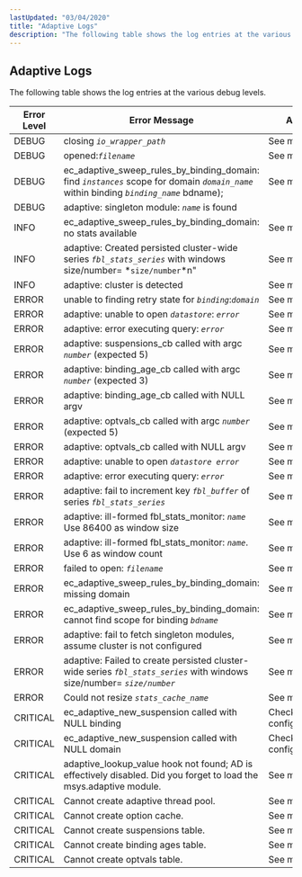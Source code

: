 ```yaml
---
lastUpdated: "03/04/2020"
title: "Adaptive Logs"
description: "The following table shows the log entries at the various debug levels Table C 1 adaptive log entries Error Level Error Message Action DEBUG closing io wrapper path See message DEBUG opened filename See message DEBUG ec adaptive sweep rules by binding domain find instances scope for domain domain name..."
---
```


## <a name="ad.appendix.logs"></a> Adaptive Logs

The following table shows the log entries at the various debug levels.

<a name="ad.adaptive.log.entries.table"></a> 


| Error Level | Error Message | Action |
| --- | --- | --- |
| DEBUG | closing *`io_wrapper_path`* | See message |
| DEBUG | opened:*`filename`* | See message |
| DEBUG | ec_adaptive_sweep_rules_by_binding_domain: find *`instances`* scope for domain *`domain_name`* within binding *`binding_name`* bdname); | See message |
| DEBUG | adaptive: singleton module: *`name`* is found |   |
| INFO | ec_adaptive_sweep_rules_by_binding_domain: no stats available | See message |
| INFO | adaptive: Created persisted cluster-wide series *`fbl_stats_series`* with windows size/number= *`size/number`*n" | See message |
| INFO | adaptive: cluster is detected | See message |
| ERROR | unable to finding retry state for *`binding`*:*`domain`* | See message |
| ERROR | adaptive: unable to open *`datastore`*: *`error`* | See message |
| ERROR | adaptive: error executing query: *`error`* | See message |
| ERROR | adaptive: suspensions_cb called with argc *`number`* (expected 5) | See message |
| ERROR | adaptive: binding_age_cb called with argc *`number`* (expected 3) | See message |
| ERROR | adaptive: binding_age_cb called with NULL argv | See message |
| ERROR | adaptive: optvals_cb called with argc *`number`* (expected 5) | See message |
| ERROR | adaptive: optvals_cb called with NULL argv | See message |
| ERROR | adaptive: unable to open *`datastore error`*        | See message |
| ERROR | adaptive: error executing query: *`error`* | See message |
| ERROR | adaptive: fail to increment key *`fbl_buffer`* of series *`fbl_stats_series`* | See message |
| ERROR | adaptive: ill-formed fbl_stats_monitor: *`name`* Use 86400 as window size | See message |
| ERROR | adaptive: ill-formed fbl_stats_monitor: *`name`*. Use 6 as window count | See message |
| ERROR | failed to open: *`filename`* | See message |
| ERROR | ec_adaptive_sweep_rules_by_binding_domain: missing domain | See message |
| ERROR | ec_adaptive_sweep_rules_by_binding_domain: cannot find scope for binding *`bdname`* | See message |
| ERROR | adaptive: fail to fetch singleton modules, assume cluster is not configured | See message |
| ERROR | adaptive: Failed to create persisted cluster-wide series *`fbl_stats_series`* with windows size/number= *`size/number`* | See message |
| ERROR | Could not resize *`stats_cache_name`* | See message |
| CRITICAL | ec_adaptive_new_suspension called with NULL binding | Check binding configurations. |
| CRITICAL | ec_adaptive_new_suspension called with NULL domain | Check domain configurations. |
| CRITICAL | adaptive_lookup_value hook not found; AD is effectively disabled. Did you forget to load the msys.adaptive module. | See message. |
| CRITICAL | Cannot create adaptive thread pool. | See message |
| CRITICAL | Cannot create option cache. | See message |
| CRITICAL | Cannot create suspensions table. | See message |
| CRITICAL | Cannot create binding ages table. | See message |
| CRITICAL | Cannot create optvals table. | See message |